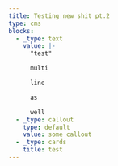 ```yaml
---
title: Testing new shit pt.2
type: cms
blocks:
  - _type: text
    value: |-
      "test"

      multi

      line

      as

      well
  - _type: callout
    type: default
    value: some callout
  - _type: cards
    title: test
---
```

